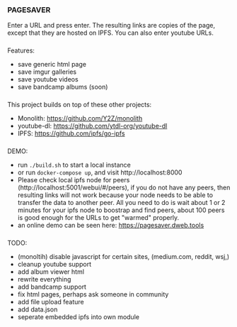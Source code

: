 ### PAGESAVER

Enter a URL and press enter. The resulting links are copies of the page, except that they are hosted on IPFS.
You can also enter youtube URLs.

###
Features:
- save generic html page
- save imgur galleries
- save youtube videos
- save bandcamp albums (soon)

###
This project builds on top of these other projects:
- Monolith: https://github.com/Y2Z/monolith
- youtube-dl: https://github.com/ytdl-org/youtube-dl
- IPFS: https://github.com/ipfs/go-ipfs

###
DEMO:
- run `./build.sh` to start a local instance
- or run `docker-compose up`, and visit http://localhost:8000
- Please check local ipfs node for peers (http://localhost:5001/webui/#/peers), if you do not have any peers, then resulting links will not work because your node needs to be able to transfer the data to another peer. All you need to do is wait about 1 or 2 minutes for your ipfs node to boostrap and find peers, about 100 peers is good enough for the URLs to get "warmed" properly.
- an online demo can be seen here: https://pagesaver.dweb.tools

###
TODO:
- (monoltih) disable javascript for certain sites, (medium.com, reddit, wsj,) 
- cleanup youtube support
- add album viewer html
- rewrite everything
- add bandcamp support
- fix html pages, perhaps ask someone in community
- add file upload feature
- add data.json
- seperate embedded ipfs into own module
